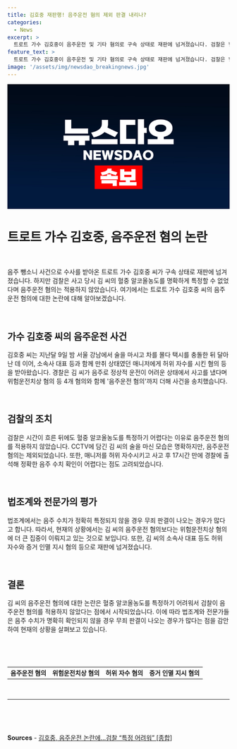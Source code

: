 ```yaml
---
title: 김호중 재판행! 음주운전 혐의 제외 판결 내리나?
categories:
  - News
excerpt: >
  트로트 가수 김호중이 음주운전 및 기타 혐의로 구속 상태로 재판에 넘겨졌습니다. 검찰은 혈중알코올농도를 명확히 확인할 수 없어 음주운전 혐의는 빼고 재판에 출석하게 했다고 합니다. 이에 대한 법조계의 관심과 평가가 높아지고 있습니다.
feature_text: >
  트로트 가수 김호중이 음주운전 및 기타 혐의로 구속 상태로 재판에 넘겨졌습니다. 검찰은 혈중알코올농도를 명확히 확인할 수 없어 음주운전 혐의는 빼고 재판에 출석하게 했다고 합니다. 이에 대한 법조계의 관심과 평가가 높아지고 있습니다.
image: '/assets/img/newsdao_breakingnews.jpg'
---
```


<p><img src="/assets/img/newsdao_breakingnews.jpg" alt="pcversion 속보" /></p>

<h1>트로트 가수 김호중, 음주운전 혐의 논란</h1>

<p data-ke-size="size16">&nbsp;</p>

<p>음주 뺑소니 사건으로 수사를 받아온 트로트 가수 김호중 씨가 구속 상태로 재판에 넘겨졌습니다. 하지만 검찰은 사고 당시 김 씨의 혈중 알코올농도를 명확하게 특정할 수 없었다며 음주운전 혐의는 적용하지 않았습니다. 여기에서는 트로트 가수 김호중 씨의 음주운전 혐의에 대한 논란에 대해 알아보겠습니다.</p>

<p data-ke-size="size16">&nbsp;</p>

<h2>가수 김호중 씨의 음주운전 사건</h2>

<p>김호중 씨는 지난달 9일 밤 서울 강남에서 술을 마시고 차를 몰다 택시를 충돌한 뒤 달아난 데 이어, 소속사 대표 등과 함께 만취 상태였던 매니저에게 허위 자수를 시킨 혐의 등을 받아왔습니다. 경찰은 김 씨가 음주로 정상적 운전이 어려운 상태에서 사고를 냈다며 위험운전치상 혐의 등 4개 혐의와 함께 '음주운전 혐의'까지 더해 사건을 송치했습니다. </p>

<p data-ke-size="size16">&nbsp;</p>

<h2>검찰의 조치</h2>

<p>검찰은 시간이 흐른 뒤에도 혈중 알코올농도를 특정하기 어렵다는 이유로 음주운전 혐의를 적용하지 않았습니다. CCTV에 담긴 김 씨의 술을 마신 모습은 명확하지만, 음주운전 혐의는 제외되었습니다. 또한, 매니저를 허위 자수시키고 사고 후 17시간 만에 경찰에 출석해 정확한 음주 수치 확인이 어렵다는 점도 고려되었습니다. </p>

<p data-ke-size="size16">&nbsp;</p>

<h2>법조계와 전문가의 평가</h2>

<p>법조계에서는 음주 수치가 정확히 특정되지 않을 경우 무죄 판결이 나오는 경우가 많다고 합니다. 따라서, 현재의 상황에서는 김 씨의 음주운전 혐의보다는 위험운전치상 혐의에 더 큰 집중이 이뤄지고 있는 것으로 보입니다. 또한, 김 씨의 소속사 대표 등도 허위 자수와 증거 인멸 지시 혐의 등으로 재판에 넘겨졌습니다.</p>

<p data-ke-size="size16">&nbsp;</p>

<h2>결론</h2>

<p>김 씨의 음주운전 혐의에 대한 논란은 혈중 알코올농도를 특정하기 어려워서 검찰이 음주운전 혐의를 적용하지 않았다는 점에서 시작되었습니다. 이에 따라 법조계와 전문가들은 음주 수치가 명확히 확인되지 않을 경우 무죄 판결이 나오는 경우가 많다는 점을 감안하여 현재의 상황을 살펴보고 있습니다.</p>

<p data-ke-size="size16">&nbsp;</p>

<p data-ke-size="size16">&nbsp;</p>

<table>
  <tbody>
    <tr>
      <td style="text-align: center; height: 17px;"><b>음주운전 혐의</b></td>
      <td style="text-align: center; height: 17px;"><b>위험운전치상 혐의</b></td>
      <td style="text-align: center; height: 17px;"><b>허위 자수 혐의</b></td>
      <td style="text-align: center; height: 17px;"><b>증거 인멸 지시 혐의</b></td>
    </tr>
  </tbody>
</table>

<p data-ke-size="size16">&nbsp;</p>

<hr>

<p data-ke-size="size16">&nbsp;</p>

<p data-ke-size="size16">&nbsp;</p>

<p><strong>Sources</strong>
- <a href="https://www.yna.co.kr/view/AKR20220427115400004">김호중, 음주운전 논란에…검찰 “특정 어려워” [종합]</a></p>

